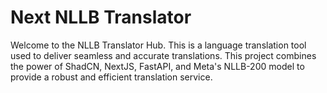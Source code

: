 # Next NLLB Translator

Welcome to the NLLB Translator Hub. This is a language translation tool used to deliver seamless and accurate translations. This project combines the power of ShadCN, NextJS, FastAPI, 
and Meta's NLLB-200 model to provide a robust and efficient translation service.

